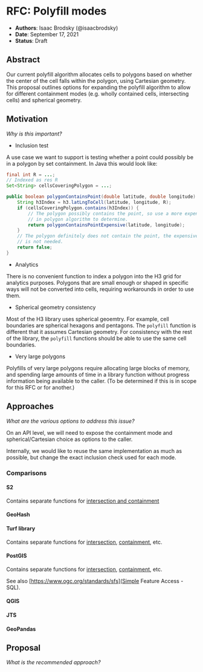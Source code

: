 # RFC: Polyfill modes

* **Authors**: Isaac Brodsky (@isaacbrodsky)
* **Date**: September 17, 2021
* **Status**: Draft

## Abstract

Our current polyfill algorithm allocates cells to polygons based on whether the center of the cell falls within the polygon, using Cartesian geometry. This proposal outlines options for expanding the polyfill algorithm to allow for different containment modes (e.g. wholly contained cells, intersecting cells) and spherical geometry.

## Motivation

*Why is this important?*

* Inclusion test

A use case we want to support is testing whether a point could possibly be in a polygon by set containment. In Java this would look like:

```java
final int R = ...;
// Indexed as res R
Set<String> cellsCoveringPolygon = ...;

public boolean polygonContainsPoint(double latitude, double longitude) {
    String h3Index = h3.latLngToCell(latitude, longitude, R);
    if (cellsCoveringPolygon.contains(h3Index)) {
        // The polygon possibly contains the point, so use a more expensive point
        // in polygon algorithm to determine.
        return polygonContainsPointExpensive(latitude, longitude);
    }
    // The polygon definitely does not contain the point, the expensive check
    // is not needed.
    return false;
}
```

* Analytics

There is no convenient function to index a polygon into the H3 grid for analytics purposes. Polygons that are small enough or shaped in specific ways will not be converted into cells, requiring workarounds in order to use them.

* Spherical geometry consistency

Most of the H3 library uses spherical geoemtry. For example, cell boundaries are spherical hexagons
and pentagons. The `polyfill` function is different that it assumes Cartesian geometry. For
consistency with the rest of the library, the `polyfill` functions should be able to use the same
cell boundaries.

* Very large polygons

Polyfills of very large polygons require allocating large blocks of memory, and spending large
amounts of time in a library function without progress information being available to the caller.
(To be determined if this is in scope for this RFC or for another.)

## Approaches

*What are the various options to address this issue?*

On an API level, we will need to expose the containment mode and spherical/Cartesian choice as
options to the caller.

Internally, we would like to reuse the same implementation as much as possible, but change the
exact inclusion check used for each mode.

### Comparisons

#### S2

Contains separate functions for [intersection and containment](http://s2geometry.io/devguide/basic_types#s2polygon)

#### GeoHash

#### Turf library

Contains separate functions for [intersection](http://turfjs.org/docs/#booleanIntersects), [containment](http://turfjs.org/docs/#booleanContains), etc.

#### PostGIS

Contains separate functions for [intersection](https://postgis.net/docs/ST_Intersects.html), [containment](https://postgis.net/docs/ST_Contains.html), etc.

See also [https://www.ogc.org/standards/sfs](Simple Feature Access - SQL).

#### QGIS

#### JTS

#### GeoPandas

## Proposal

*What is the recommended approach?*